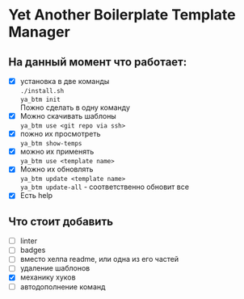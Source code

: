 # Yet Another Boilerplate Template Manager
  
## На данный момент что работает:  
- [x] установка в две команды  
`./install.sh`  
`ya_btm init`  
Пожно сделать в одну команду  
- [x] Можно скачивать шаблоны  
`ya_btm use <git repo via ssh>`  
- [x] пожно их просмотреть  
`ya_btm show-temps`
- [x] можно их применять  
`ya_btm use <template name>`  
- [x] Можно их обновлять  
`ya_btm update <template name>`  
`ya_btm update-all` - соответственно обновит все
- [x] Есть help
## Что стоит добавить
- [ ] linter
- [ ] badges
- [ ] вместо хелпа readme, или одна из его частей
- [ ] удаление шаблонов
- [x] механику хуков
- [ ] автодополнение команд
